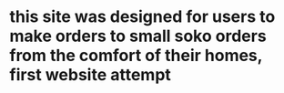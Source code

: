 # this site was designed for users to make orders to small soko orders from the comfort of their homes, first website attempt

